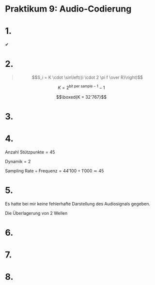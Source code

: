 # Praktikum 9: Audio-Codierung

# 1.

✔

# 2.

>$$S_i = K \cdot \sin\left({i \cdot 2 \pi f \over R}\right)$$

$$K = 2^{\text{bit per sample} - 1} - 1$$

$$\boxed{K = 32'767}$$

# 3.

# 4.

$\text{Anzahl Stützpunkte} = 45$

$\text{Dynamik} = 2$

$\text{Sampling Rate} \div \text{Frequenz} = 44'100 \div 1'000 \simeq 45$
# 5.

Es hatte bei mir keine fehlerhafte Darstellung des Audiosignals gegeben.

Die Überlagerung von 2 Wellen

# 6.

# 7.

# 8.
